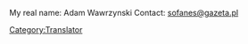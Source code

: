My real name: Adam Wawrzynski Contact: sofanes@gazeta.pl

[Category:Translator](Category:Translator "wikilink")